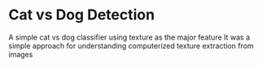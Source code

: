 # Cat vs Dog Detection
A simple cat vs dog classifier using texture as the major feature
It was a simple approach for understanding computerized texture extraction from images
